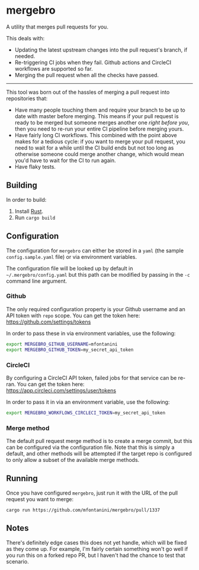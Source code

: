 # mergebro

A utility that merges pull requests for you.

This deals with:
* Updating the latest upstream changes into the pull request's branch, if needed.
* Re-triggering CI jobs when they fail. Github actions and CircleCI workflows are supported so far.
* Merging the pull request when all the checks have passed.

---

This tool was born out of the hassles of merging a pull request into repositories that:

* Have many people touching them and require your branch to be up to date with master before merging. This means if your pull request is ready to be merged but someone merges another one _right before you_, then you need to re-run your entire CI pipeline before merging yours.
* Have fairly long CI workflows. This combined with the point above makes for a tedious cycle: if you want to merge your pull request, you need to wait for a while until the CI build ends but not too long as otherwise someone could merge another change, which would mean you'd have to wait for the CI to run again.
* Have flaky tests.

## Building

In order to build:

1. Install [Rust](https://www.rust-lang.org/learn/get-started).
2. Run `cargo build`

## Configuration


The configuration for `mergebro` can either be stored in a `yaml` (the sample `config.sample.yaml` file) or via environment variables.

The configuration file will be looked up by default in `~/.mergebro/config.yaml` but this path can be modified by passing in the `-c` command line argument.

### Github

The only required configuration property is your Github username and an API token with `repo` scope. You can get the token here: https://github.com/settings/tokens

In order to pass these in via environment variables, use the following:

```bash
export MERGEBRO_GITHUB_USERNAME=mfontanini
export MERGEBRO_GITHUB_TOKEN=my_secret_api_token
```

### CircleCI

By configuring a CircleCI API token, failed jobs for that service can be re-ran. You can get the token here: https://app.circleci.com/settings/user/tokens

In order to pass it in via an environment variable, use the following:

```bash
export MERGEBRO_WORKFLOWS_CIRCLECI_TOKEN=my_secret_api_token
```

### Merge method

The default pull request merge method is to create a merge commit, but this can be configured via the configuration file. Note that this is simply a default, and other methods will be attempted if the target repo is configured to only allow a subset of the available merge methods.

## Running

Once you have configured `mergebro`, just run it with the URL of the pull request you want to merge:


```
cargo run https://github.com/mfontanini/mergebro/pull/1337
```

## Notes

There's definitely edge cases this does not yet handle, which will be fixed as they come up. For example, I'm fairly certain something won't go well if you run this on a forked repo PR, but I haven't had the chance to test that scenario.
